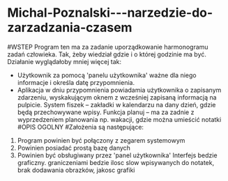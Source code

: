 # Michal-Poznalski---narzedzie-do-zarzadzania-czasem
#WSTEP
Program ten ma za zadanie uporządkowanie harmonogramu zadań człowieka. Tak, żeby wiedział gdzie i o której godzinie ma być.
Działanie wyglądałoby mniej więcej tak:
- Użytkownik za pomocą 'panelu użytkownika' ważne dla niego informacje i określa datę przypomnienia.
- Aplikacja w dniu przypomnienia powiadamia użytkownika o zapisanym zdarzeniu, wyskakującym oknem z wcześniej zapisaną informacją na pulpicie.
System fiszek – zakładki w kalendarzu na dany dzień, gdzie będą przechowywane wpisy.
Funkcja planuj – ma za zadnie z wyprzedzeniem planowania np. wakacji, gdzie można umieścić  notatki 
#OPIS OGOLNY
#Założenia są następujące:
1. Program powinien być połączony z zegarem systemowym 
2. Powinien posiadać prostą bazę danych 
3. Powinien być obsługiwany przez 'panel użytkownika'
Interfejs bedzie graficzny.
graniczeniami bedzie ilosc slow wpisywanych do notatek, brak dodawania obrazków, jakosc grafiki
